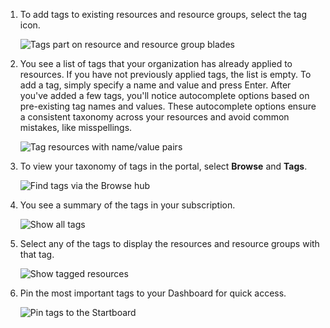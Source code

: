 1. To add tags to existing resources and resource groups, select the tag icon. 
   
     ![Tags part on resource and resource group blades](./media/resource-manager-tag-resources/select-tag-icon.png)
2. You see a list of tags that your organization has already applied to resources. If you have not previously applied tags, the list is empty. To add a tag, simply specify a name and value and press Enter. After you've added a few tags, you'll notice autocomplete options based on pre-existing tag names and values. These autocomplete options ensure a consistent taxonomy across your resources and avoid common mistakes, like misspellings.
   
     ![Tag resources with name/value pairs](./media/resource-manager-tag-resources/tag-resources.png)
3. To view your taxonomy of tags in the portal, select **Browse** and **Tags**.
   
     ![Find tags via the Browse hub](./media/resource-manager-tag-resources/browse-tags.png)
4. You see a summary of the tags in your subscription.
   
     ![Show all tags](./media/resource-manager-tag-resources/tag-taxonomy.png)
5. Select any of the tags to display the resources and resource groups with that tag.
   
     ![Show tagged resources](./media/resource-manager-tag-resources/show-tagged-resources.png)
6. Pin the most important tags to your Dashboard for quick access.
   
     ![Pin tags to the Startboard](./media/resource-manager-tag-resources/show-pinned-tag.png)

